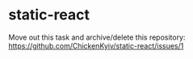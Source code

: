 # static-react

Move out this task and archive/delete this repository: https://github.com/ChickenKyiv/static-react/issues/1
